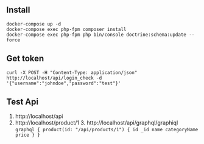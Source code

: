 ## Install
``` 
docker-compose up -d
docker-compose exec php-fpm composer install
docker-compose exec php-fpm php bin/console doctrine:schema:update --force
```

## Get token
```
curl -X POST -H "Content-Type: application/json" http://localhost/api/login_check -d '{"username":"johndoe","password":"test"}'
```

## Test Api
1. http://localhost/api
2. http://localhost/product/1
   3. http://localhost/api/graphql/graphiql
       ```graphql
       {
           product(id: "/api/products/1") {
               id
               _id
               name
               categoryName
               price
           }
      }
       ```
